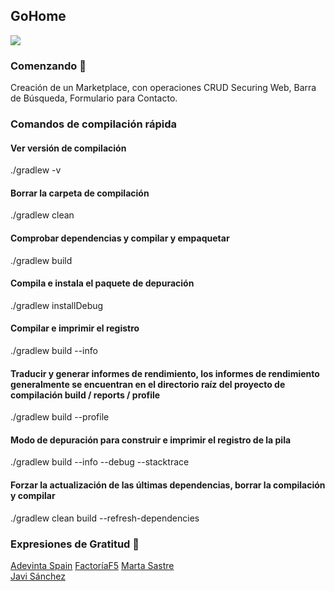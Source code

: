 ## GoHome
![](C:\Users\Desi\Documents\bcnfemtech\goHome/src/main/resources/static/img/gohome.png)


### Comenzando 🚀
Creación de un Marketplace, con operaciones CRUD
Securing Web, Barra de Búsqueda, Formulario para Contacto.

### Comandos de compilación rápida
#### Ver versión de compilación
./gradlew -v
#### Borrar la carpeta de compilación
./gradlew clean
#### Comprobar dependencias y compilar y empaquetar
./gradlew build
#### Compila e instala el paquete de depuración
./gradlew installDebug
#### Compilar e imprimir el registro
./gradlew build --info
#### Traducir y generar informes de rendimiento, los informes de rendimiento generalmente se encuentran en el directorio raíz del proyecto de compilación build / reports / profile
./gradlew build --profile
#### Modo de depuración para construir e imprimir el registro de la pila
./gradlew build --info --debug --stacktrace
#### Forzar la actualización de las últimas dependencias, borrar la compilación y compilar
./gradlew clean build --refresh-dependencies


### Expresiones de Gratitud 🎁
[Adevinta Spain](https://www.adevinta.es/)
[FactoríaF5](https://github.com/FactoriaF5Code)
[Marta Sastre](https://github.com/msastreharo)  
[Javi Sánchez](https://github.com/jsrois)